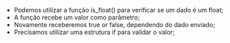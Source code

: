 * Podemos utilizar a função is_float() para verificar se um dado é um float; 
* A função recebe um valor como parâmetro; 
* Novamente receberemos true or false, dependendo do dado enviado; 
* Precisamos utilizar uma estrutura if para validar o valor;
